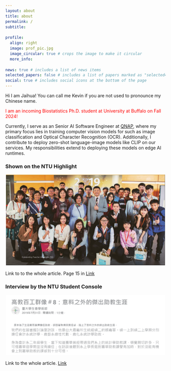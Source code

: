 ```yaml
---
layout: about
title: about
permalink: /
subtitle:

profile:
  align: right
  image: prof_pic.jpg
  image_circular: true # crops the image to make it circular
  more_info:

news: true # includes a list of news items
selected_papers: false # includes a list of papers marked as "selected={true}"
social: true # includes social icons at the bottom of the page
---
```


Hi I am Jaihua! You can call me Kevin if you are not used to pronounce my Chinese name.

<font color="#f00"> I am an incoming Biostatistics Ph.D. student at University at Buffalo on Fall 2024! </font>

Currently, I serve as an Senior AI Software Engineer at [QNAP](https://www.qnap.com/en), where my primary focus lies in training computer vision models for such as image classification and Optical Character Recognition (OCR). Additionally, I contribute to deploy zero-shot language-image models like CLIP on our services. My responsibilities extend to deploying these models on edge AI runtimes.

### Shown on the NTU Highlight

<div style="text-align: center;">
<img src="/assets/img/excellent_TA.png" alt="isolated" width="500"/>
</div>


Link to to the whole article. Page 15 in [Link](/assets/pdf/NTU_Highlights.pdf)

### Interview by the NTU Student Console

<div style="text-align: center;">
<img src="/assets/img/invited.png" alt="isolated" width="500"/>
</div>

Link to the whole article. [Link](/assets/pdf/NTU_Student_Console.pdf)

